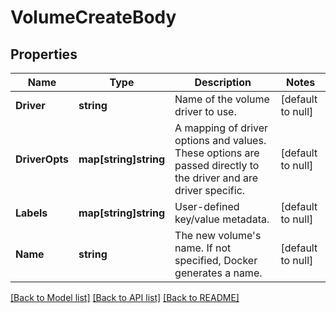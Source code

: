 # VolumeCreateBody

## Properties
Name | Type | Description | Notes
------------ | ------------- | ------------- | -------------
**Driver** | **string** | Name of the volume driver to use. | [default to null]
**DriverOpts** | **map[string]string** | A mapping of driver options and values. These options are passed directly to the driver and are driver specific. | [default to null]
**Labels** | **map[string]string** | User-defined key/value metadata. | [default to null]
**Name** | **string** | The new volume&#x27;s name. If not specified, Docker generates a name. | [default to null]

[[Back to Model list]](../README.md#documentation-for-models) [[Back to API list]](../README.md#documentation-for-api-endpoints) [[Back to README]](../README.md)


